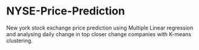 # NYSE-Price-Prediction
New york stock exchange price prediction using Multiple Linear regression and analysing daily change in top closer change companies with K-means clustering.
